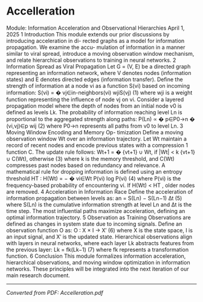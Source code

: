 # Accelleration

Module: Information Acceleration and Observational Hierarchies April 1, 2025 1 Introduction This module extends our prior discussions by introducing acceleration in di- rected graphs as a model for information propagation. We examine the accu- mulation of information in a manner similar to viral spread, introduce a moving observation window mechanism, and relate hierarchical observations to training in neural networks. 2 Information Spread as Viral Propagation Let G = (V, E) be a directed graph representing an information network, where V denotes nodes (information states) and E denotes directed edges (information transfer). Define the strength of information at a node vi as a function S(vi) based on incoming information: S(vi) = � vj∈in-neighbors(vi) wjiS(vj) (1) where wji is a weight function representing the influence of node vj on vi. Consider a layered propagation model where the depth of nodes from an initial node v0 is defined as levels Lk. The probability of information reaching level Ln is proportional to the aggregated strength along paths: P(Ln) ∝ � p∈P0→n � (vi,vj)∈p wij (2) where P0→n represents all paths from v0 to level Ln. 3 Moving Window Encoding and Memory Op- timization Define a moving observation window Wt over an information trajectory. Let Wt maintain a record of recent nodes and encode previous states with a compression 1 function C. The update rule follows: Wt+1 = � {vt+1} ∪ Wt, if |Wt| < k {vt+1} ∪ C(Wt), otherwise (3) where k is the memory threshold, and C(Wt) compresses past nodes based on redundancy and relevance. A mathematical rule for dropping information is defined using an entropy threshold HT : H(Wt) = − � vi∈Wt P(vi) log P(vi) (4) where P(vi) is the frequency-based probability of encountering vi. If H(Wt) < HT , older nodes are removed. 4 Acceleration in Information Race Define the acceleration of information propagation between levels as: an = S(Ln) − S(Ln−1) ∆t (5) where S(Ln) is the cumulative information strength at level Ln and ∆t is the time step. The most influential paths maximize acceleration, defining an optimal information trajectory. 5 Observation as Training Observations are defined as changes in system state due to incoming signals. Define an observation function O as: O : X × I → X′ (6) where X is the state space, I is an input signal, and X′ is the updated state. Hierarchical observations align with layers in neural networks, where each layer Lk abstracts features from the previous layer: Lk = fk(Lk−1) (7) where fk represents a transformation function. 6 Conclusion This module formalizes information acceleration, hierarchical observations, and moving window optimization in information networks. These principles will be integrated into the next iteration of our main research document.

---
*Converted from PDF: Accelleration.pdf*
